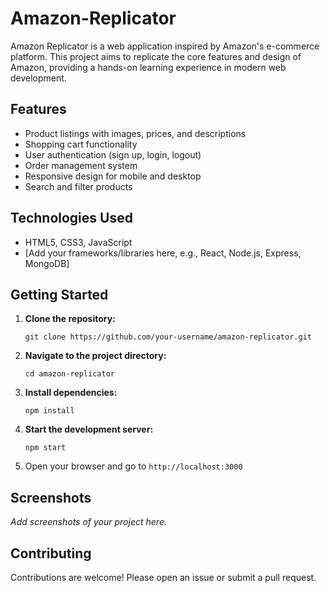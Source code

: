  
# Amazon-Replicator

Amazon Replicator is a web application inspired by Amazon's e-commerce platform. This project aims to replicate the core features and design of Amazon, providing a hands-on learning experience in modern web development.

## Features

- Product listings with images, prices, and descriptions
- Shopping cart functionality
- User authentication (sign up, login, logout)
- Order management system
- Responsive design for mobile and desktop
- Search and filter products

## Technologies Used

- HTML5, CSS3, JavaScript
- [Add your frameworks/libraries here, e.g., React, Node.js, Express, MongoDB]

## Getting Started

1. **Clone the repository:**
   ```
   git clone https://github.com/your-username/amazon-replicator.git
   ```
2. **Navigate to the project directory:**
   ```
   cd amazon-replicator
   ```
3. **Install dependencies:**
   ```
   npm install
   ```
4. **Start the development server:**
   ```
   npm start
   ```
5. Open your browser and go to `http://localhost:3000`

## Screenshots

_Add screenshots of your project here._

## Contributing

Contributions are welcome! Please open an issue or submit a pull request.

